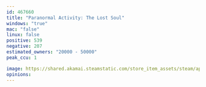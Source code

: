 ```yaml
---
id: 467660
title: "Paranormal Activity: The Lost Soul"
windows: "true"
mac: "false"
linux: false
positive: 539
negative: 207
estimated_owners: "20000 - 50000"
peak_ccu: 1

image: https://shared.akamai.steamstatic.com/store_item_assets/steam/apps/467660/header.jpg?t=1724356625
opinions:
---
```

